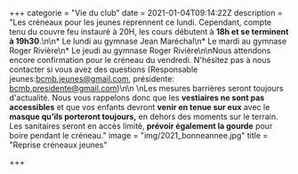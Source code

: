 +++
categorie = "Vie du club"
date = 2021-01-04T09:14:22Z
description = "Les créneaux pour les jeunes reprennent ce lundi. Cependant, compte tenu du couvre feu instauré à 20H, les cours débutent à **18h et se terminent à 19h30**.\n\n* Le lundi au gymnase Jean Maréchal\n* Le mardi au gymnase Roger Rivière\n* Le jeudi au gymnase Roger Rivière\n\nNous attendons encore confirmation pour le créneau du vendredi. N'hésitez pas à nous contacter si vous avez des questions (Responsable jeunes:bcmb.jeunes@gmail.com, présidente: bcmb.presidente@gmail.com)\n\n  \nLes mesures barrières seront toujours d'actualité. Nous vous rappelons donc que les **vestiaires ne sont pas accessibles** et que vos enfants devront **venir en tenue sur eux** avec le **masque qu'ils porteront toujours,** en dehors des moments sur le terrain. Les sanitaires seront en accès limité, **prévoir également la gourde** pour boire pendant le créneau."
image = "img/2021_bonneannee.jpg"
title = "Reprise créneaux jeunes"

+++
